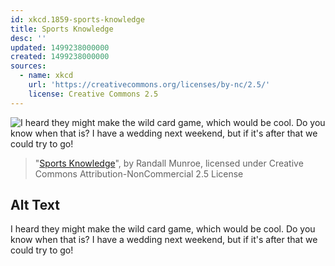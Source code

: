 ```yaml
---
id: xkcd.1859-sports-knowledge
title: Sports Knowledge
desc: ''
updated: 1499238000000
created: 1499238000000
sources:
  - name: xkcd
    url: 'https://creativecommons.org/licenses/by-nc/2.5/'
    license: Creative Commons 2.5
---
```

![I heard they might make the wild card game, which would be cool. Do you know when that is? I have a wedding next weekend, but if it's after that we could try to go!](https://imgs.xkcd.com/comics/sports_knowledge.png)
> "[Sports Knowledge](https://xkcd.com/1859/)", by Randall Munroe, licensed under Creative Commons Attribution-NonCommercial 2.5 License

## Alt Text
I heard they might make the wild card game, which would be cool. Do you know when that is? I have a wedding next weekend, but if it's after that we could try to go!
